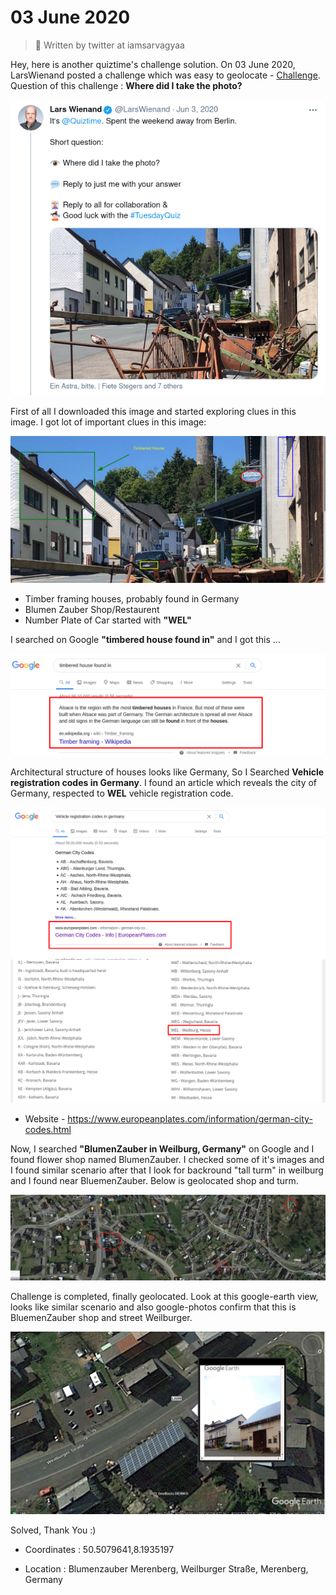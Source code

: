 # 03 June 2020

> :bookmark: Written by twitter at iamsarvagyaa

Hey, here is another quiztime's challenge solution. On 03 June 2020, LarsWienand posted a challenge which was easy to geolocate - [Challenge](https://twitter.com/LarsWienand/status/1267904226870640640). Question of this challenge : **Where did I take the photo?**

![](../static/03jun2020/question.png)

First of all I downloaded this image and started exploring clues in this image. I got lot of important clues in this image:

![](../static/03jun2020/clues.png)

- Timber framing houses, probably found in Germany
- Blumen Zauber Shop/Restaurent
- Number Plate of Car started with **"WEL"**

I searched on Google **"timbered house found in"** and I got this ...

![](../static/03jun2020/house.png)

Architectural structure of houses looks like Germany, So I Searched **Vehicle registration codes in Germany**. I found an article which reveals the city of Germany, respected to **WEL** vehicle registration code.

![](../static/03jun2020/vehicle.png)

- Website - https://www.europeanplates.com/information/german-city-codes.html

Now, I searched **"BlumenZauber in Weilburg, Germany"** on Google and I found flower shop named BlumenZauber. I checked some of it's images and I found similar scenario after that I look for backround "tall turm" in weilburg and I found near BluemenZauber. Below is geolocated shop and turm.

![](../static/03jun2020/location.png)

Challenge is completed, finally geolocated. Look at this google-earth view, looks like similar scenario and also google-photos confirm that this is BluemenZauber shop and street Weilburger. 

![](../static/03jun2020/photos.png)

Solved, Thank You :)

- Coordinates : 50.5079641,8.1935197

- Location : Blumenzauber Merenberg, Weilburger Straße, Merenberg, Germany